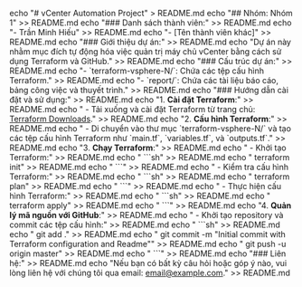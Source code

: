 echo "# vCenter Automation Project" > README.md
echo "## Nhóm: Nhóm 1" >> README.md
echo "### Danh sách thành viên:" >> README.md
echo "- Trần Minh Hiếu" >> README.md
echo "- [Tên thành viên khác]" >> README.md
echo "### Giới thiệu dự án:" >> README.md
echo "Dự án này nhằm mục đích tự động hóa việc quản trị máy chủ vCenter bằng cách sử dụng Terraform và GitHub." >> README.md
echo "### Cấu trúc dự án:" >> README.md
echo "- \`terraform-vsphere-N/\`: Chứa các tệp cấu hình Terraform." >> README.md
echo "- \`report/\`: Chứa các tài liệu báo cáo, bảng công việc và thuyết trình." >> README.md
echo "### Hướng dẫn cài đặt và sử dụng:" >> README.md
echo "1. **Cài đặt Terraform**:" >> README.md
echo "   - Tải xuống và cài đặt Terraform từ trang chủ: [Terraform Downloads](https://www.terraform.io/downloads.html)." >> README.md
echo "2. **Cấu hình Terraform**:" >> README.md
echo "   - Di chuyển vào thư mục \`terraform-vsphere-N/\` và tạo các tệp cấu hình Terraform như \`main.tf\`, \`variables.tf\`, và \`outputs.tf\`." >> README.md
echo "3. **Chạy Terraform**:" >> README.md
echo "   - Khởi tạo Terraform:" >> README.md
echo "     \`\`\`sh" >> README.md
echo "     terraform init" >> README.md
echo "     \`\`\`" >> README.md
echo "   - Kiểm tra cấu hình Terraform:" >> README.md
echo "     \`\`\`sh" >> README.md
echo "     terraform plan" >> README.md
echo "     \`\`\`" >> README.md
echo "   - Thực hiện cấu hình Terraform:" >> README.md
echo "     \`\`\`sh" >> README.md
echo "     terraform apply" >> README.md
echo "     \`\`\`" >> README.md
echo "4. **Quản lý mã nguồn với GitHub**:" >> README.md
echo "   - Khởi tạo repository và commit các tệp cấu hình:" >> README.md
echo "     \`\`\`sh" >> README.md
echo "     git add ." >> README.md
echo "     git commit -m \"Initial commit with Terraform configuration and Readme\"" >> README.md
echo "     git push -u origin master" >> README.md
echo "     \`\`\`" >> README.md
echo "### Liên hệ:" >> README.md
echo "Nếu bạn có bất kỳ câu hỏi hoặc góp ý nào, vui lòng liên hệ với chúng tôi qua email: [email@example.com](mailto:email@example.com)." >> README.md

